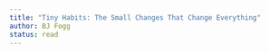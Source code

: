 ```yaml
---
title: "Tiny Habits: The Small Changes That Change Everything"
author: BJ Fogg
status: read
---
```

